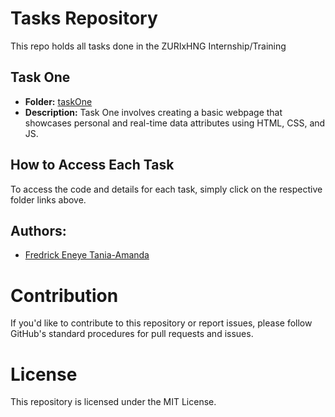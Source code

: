# Tasks Repository

This repo holds all tasks done in the ZURIxHNG Internship/Training

## Task One

- **Folder:** [taskOne](https://github.com/crystal4000/ZurixHng/tree/main/TaskOne)
- **Description:** Task One involves creating a basic webpage that showcases personal and real-time data attributes using HTML, CSS, and JS.

## How to Access Each Task

To access the code and details for each task, simply click on the respective folder links above.

## Authors:

- [Fredrick Eneye Tania-Amanda](https://github.com/crystal4000)

# Contribution

If you'd like to contribute to this repository or report issues, please follow GitHub's standard procedures for pull requests and issues.

# License

This repository is licensed under the MIT License.
